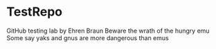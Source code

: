 # TestRepo
GitHub testing lab by Ehren Braun
Beware the wrath of the hungry emu
Some say yaks and gnus are more dangerous than emus
